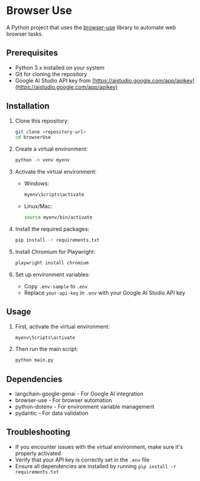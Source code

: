# Browser Use

A Python project that uses the [browser-use](https://github.com/browser-use/browser-use) library to automate web browser tasks.

## Prerequisites

- Python 3.x installed on your system
- Git for cloning the repository
- Google AI Studio API key from [https://aistudio.google.com/app/apikey](https://aistudio.google.com/app/apikey)

## Installation

1. Clone this repository:

   ```bash
   git clone <repository-url>
   cd browserUse
   ```

2. Create a virtual environment:

   ```bash
   python -m venv myenv
   ```

3. Activate the virtual environment:

   - Windows:
     ```bash
     myenv\Scripts\activate
     ```
   - Linux/Mac:
     ```bash
     source myenv/bin/activate
     ```

4. Install the required packages:

   ```bash
   pip install -r requirements.txt
   ```

5. Install Chromium for Playwright:

   ```bash
   playwright install chromium
   ```

6. Set up environment variables:
   - Copy `.env-sample` to `.env`
   - Replace `your-api-key` in `.env` with your Google AI Studio API key

## Usage

1. First, activate the virtual environment:

   ```bash
   myenv\Scripts\activate
   ```

2. Then run the main script:

   ```bash
   python main.py
   ```

## Dependencies

- langchain-google-genai - For Google AI integration
- browser-use - For browser automation
- python-dotenv - For environment variable management
- pydantic - For data validation

## Troubleshooting

- If you encounter issues with the virtual environment, make sure it's properly activated
- Verify that your API key is correctly set in the `.env` file
- Ensure all dependencies are installed by running `pip install -r requirements.txt`
